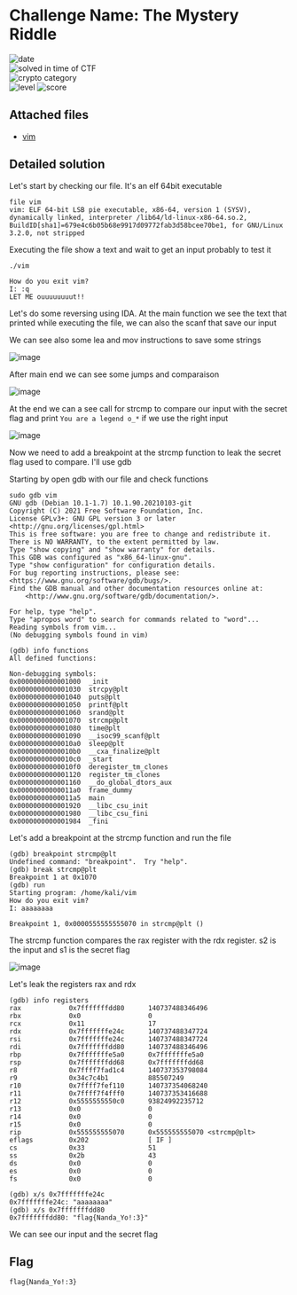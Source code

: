 
# Challenge Name: The Mystery Riddle



![date](https://img.shields.io/badge/date-31.03.2021-brightgreen.svg)  
![solved in time of CTF](https://img.shields.io/badge/solved-in%20time%20of%20CTF-brightgreen.svg)   
![crypto category](https://img.shields.io/badge/category-Reverse-blueviolet.svg)   
![level](https://img.shields.io/badge/level-Easy-blue.svg)
![score](https://img.shields.io/badge/score-50-blue.svg)


## Attached files

- [vim](vim)

## Detailed solution

Let's start by checking our file. It's an elf 64bit executable 

```  
file vim
vim: ELF 64-bit LSB pie executable, x86-64, version 1 (SYSV), dynamically linked, interpreter /lib64/ld-linux-x86-64.so.2, BuildID[sha1]=679e4c6b05b68e9917d09772fab3d58bcee70be1, for GNU/Linux 3.2.0, not stripped
``` 

Executing the file show a text and wait to get an input probably to test it 
  
``` 
./vim

How do you exit vim?
I: :q
LET ME ouuuuuuuut!!
``` 

Let's do some reversing using IDA. At the main function we see the text that printed while executing the file, we can also the scanf that save our input  

We can see also some lea and mov instructions to save some strings

![image](https://user-images.githubusercontent.com/72421091/113429351-4aa8f700-93d0-11eb-90be-7607b9c4ba89.png)

After main end we can see some jumps and comparaison 

![image](https://user-images.githubusercontent.com/72421091/113430087-7a0c3380-93d1-11eb-873b-ac9d60fd51b6.png)

At the end we can a see call for strcmp to compare our input with the secret flag and print ```You are a legend o_*``` if we use the right input

![image](https://user-images.githubusercontent.com/72421091/113430183-a1630080-93d1-11eb-8e6f-4d1621f8b8f7.png)

Now we need to add a breakpoint at the strcmp function to leak the secret flag used to compare. I'll use gdb 

Starting by open gdb with our file and check functions 
```
sudo gdb vim
GNU gdb (Debian 10.1-1.7) 10.1.90.20210103-git
Copyright (C) 2021 Free Software Foundation, Inc.
License GPLv3+: GNU GPL version 3 or later <http://gnu.org/licenses/gpl.html>
This is free software: you are free to change and redistribute it.
There is NO WARRANTY, to the extent permitted by law.
Type "show copying" and "show warranty" for details.
This GDB was configured as "x86_64-linux-gnu".
Type "show configuration" for configuration details.
For bug reporting instructions, please see:
<https://www.gnu.org/software/gdb/bugs/>.
Find the GDB manual and other documentation resources online at:
    <http://www.gnu.org/software/gdb/documentation/>.

For help, type "help".
Type "apropos word" to search for commands related to "word"...
Reading symbols from vim...
(No debugging symbols found in vim)
``` 
  
```  
(gdb) info functions
All defined functions:

Non-debugging symbols:
0x0000000000001000  _init
0x0000000000001030  strcpy@plt
0x0000000000001040  puts@plt
0x0000000000001050  printf@plt
0x0000000000001060  srand@plt
0x0000000000001070  strcmp@plt
0x0000000000001080  time@plt
0x0000000000001090  __isoc99_scanf@plt
0x00000000000010a0  sleep@plt
0x00000000000010b0  __cxa_finalize@plt
0x00000000000010c0  _start
0x00000000000010f0  deregister_tm_clones
0x0000000000001120  register_tm_clones
0x0000000000001160  __do_global_dtors_aux
0x00000000000011a0  frame_dummy
0x00000000000011a5  main
0x0000000000001920  __libc_csu_init
0x0000000000001980  __libc_csu_fini
0x0000000000001984  _fini
```  
Let's add a breakpoint at the strcmp function and run the file 

```  
(gdb) breakpoint strcmp@plt
Undefined command: "breakpoint".  Try "help".
(gdb) break strcmp@plt
Breakpoint 1 at 0x1070
(gdb) run
Starting program: /home/kali/vim
How do you exit vim?
I: aaaaaaaa

Breakpoint 1, 0x0000555555555070 in strcmp@plt ()
```  

The strcmp function compares the rax register with the rdx register. s2 is the input and s1 is the secret flag

![image](https://user-images.githubusercontent.com/72421091/113433597-68c62580-93d7-11eb-96d0-bc635c5a95b5.png)

Let's leak the registers rax and rdx  
  
```  
(gdb) info registers
rax            0x7fffffffdd80      140737488346496
rbx            0x0                 0
rcx            0x11                17
rdx            0x7fffffffe24c      140737488347724
rsi            0x7fffffffe24c      140737488347724
rdi            0x7fffffffdd80      140737488346496
rbp            0x7fffffffe5a0      0x7fffffffe5a0
rsp            0x7fffffffdd68      0x7fffffffdd68
r8             0x7ffff7fad1c4      140737353798084
r9             0x34c7c4b1          885507249
r10            0x7ffff7fef110      140737354068240
r11            0x7ffff7f4fff0      140737353416688
r12            0x5555555550c0      93824992235712
r13            0x0                 0
r14            0x0                 0
r15            0x0                 0
rip            0x555555555070      0x555555555070 <strcmp@plt>
eflags         0x202               [ IF ]
cs             0x33                51
ss             0x2b                43
ds             0x0                 0
es             0x0                 0
fs             0x0                 0
```  

```
(gdb) x/s 0x7fffffffe24c
0x7fffffffe24c: "aaaaaaaa"
(gdb) x/s 0x7fffffffdd80
0x7fffffffdd80: "flag{Nanda_Yo!:3}"
```  

We can see our input and the secret flag 


## Flag

```
flag{Nanda_Yo!:3}
```
